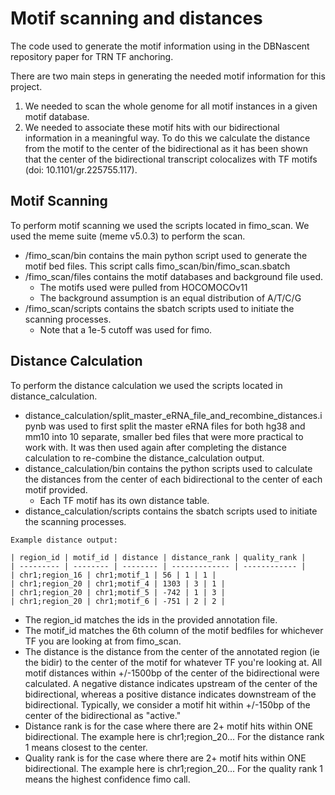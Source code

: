 # Motif scanning and distances
The code used to generate the motif information using in the DBNascent repository paper for TRN TF anchoring.

There are two main steps in generating the needed motif information for this project.
1. We needed to scan the whole genome for all motif instances in a given motif database.
2. We needed to associate these motif hits with our bidirectional information in a meaningful way. To do this we calculate the distance from the motif to the center of the bidirectional as it has been shown that the center of the bidirectional transcript colocalizes with TF motifs (doi: 10.1101/gr.225755.117).

## Motif Scanning
To perform motif scanning we used the scripts located in fimo_scan. We used the meme suite (meme v5.0.3) to perform the scan.
- /fimo_scan/bin contains the main python script used to generate the motif bed files. This script calls fimo_scan/bin/fimo_scan.sbatch
- /fimo_scan/files contains the motif databases and background file used.
  * The motifs used were pulled from HOCOMOCOv11
  * The background assumption is an equal distribution of A/T/C/G
- /fimo_scan/scripts contains the sbatch scripts used to initiate the scanning processes. 
  * Note that a 1e-5 cutoff was used for fimo.

## Distance Calculation
To perform the distance calculation we used the scripts located in distance_calculation.
- distance_calculation/split_master_eRNA_file_and_recombine_distances.ipynb was used to first split the master eRNA files for both hg38 and mm10 into 10 separate, smaller bed files that were more practical to work with. It was then used again after completing the distance calculation to re-combine the distance_calculation output.
- distance_calculation/bin contains the python scripts used to calculate the distances from the center of each bidirectional to the center of each motif provided. 
  * Each TF motif has its own distance table.
- distance_calculation/scripts contains the sbatch scripts used to initiate the scanning processes.
```
Example distance output:

| region_id | motif_id | distance | distance_rank | quality_rank |
| --------- | -------- | -------- | ------------- | ------------ |
| chr1;region_16 | chr1;motif_1 | 56 | 1 | 1 |
| chr1;region_20 | chr1;motif_4 | 1303 | 3 | 1 | 
| chr1;region_20 | chr1;motif_5 | -742 | 1 | 3 |
| chr1;region_20 | chr1;motif_6 | -751 | 2 | 2 |

```
- The region_id matches the ids in the provided annotation file.
- The motif_id matches the 6th column of the motif bedfiles for whichever TF you are looking at from fimo_scan.
- The distance is the distance from the center of the annotated region (ie the bidir) to the center of the motif for whatever TF you're looking at. All motif distances within +/-1500bp of the center of the bidirectional were calculated. A negative distance indicates upstream of the center of the bidirectional, whereas a positive distance indicates downstream of the bidirectional. Typically, we consider a motif hit within +/-150bp of the center of the bidirectional as "active."
- Distance rank is for the case where there are 2+ motif hits within ONE bidirectional. The example here is chr1;region_20... For the distance rank 1 means closest to the center.
- Quality rank is for the case where there are 2+ motif hits within ONE bidirectional. The example here is chr1;region_20... For the quality rank 1 means the highest confidence fimo call.

